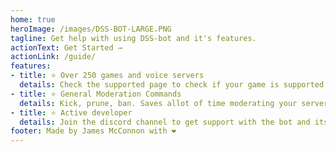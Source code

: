 ```yaml
---
home: true
heroImage: /images/DSS-BOT-LARGE.PNG
tagline: Get help with using DSS-bot and it's features.
actionText: Get Started →
actionLink: /guide/
features:
- title: ⭐ Over 250 games and voice servers
  details: Check the supported page to check if your game is supported!
- title: ⭐ General Moderation Commands
  details: Kick, prune, ban. Saves allot of time moderating your server
- title: ⭐ Active developer
  details: Join the discord channel to get support with the bot and its features.Also request any new features in the issues page or on the discord.
footer: Made by James McConnon with ❤️
---
```

